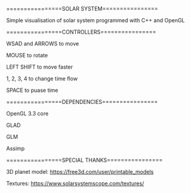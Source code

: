 ================SOLAR SYSTEM================

Simple visualisation of solar system programmed with C++ and OpenGL 




================CONTROLLERS================

WSAD and ARROWS to move

MOUSE to rotate

LEFT SHIFT to move faster

1, 2, 3, 4 to change time flow

SPACE to puase time




================DEPENDENCIES================

OpenGL 3.3 core

GLAD

GLM

Assimp




================SPECIAL THANKS================

3D planet model: https://free3d.com/user/printable_models

Textures: https://www.solarsystemscope.com/textures/
